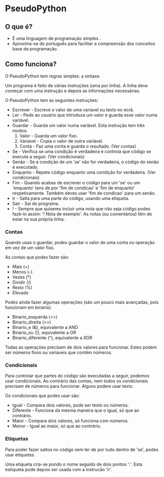 # PseudoPython
## O que é?
- É uma linguagem de programação simples .
- Aproxima-se do português para facilitar a compreensão dos conceitos base da programação.

## Como funciona?
O PseudoPython tem regras simples: a sintaxe.

Um programa é feito de várias instruções (uma por linha).
A linha deve começar com uma instrução e depois as informações necessárias.

O PseudoPython tem as seguintes instruções:

- Escrever - Escreve o valor de uma variavel ou texto no ecrã.
- Ler - Pede ao usuário que introduza um valor e guarda esse valor numa variável.
- Guardar - Guarda um valor numa variável. Esta instrução tem três modos:
  1) Valor - Guarda um valor fixo.
  2) Variavel - Copia o valor de outra variável.
  3) Conta - Faz uma conta e guarda o resultado. (Ver contas)
- Se - Verifica se uma condição é verdadeira e controla que código se executa a seguir. (Ver condicionais)
- Senão - Se a condição de um 'se' não for verdadeira, o código do senão é executado.
- Enquanto - Repete código enquanto uma condição for verdadeira. (Ver condicionais)
- Fim - Quando acabas de escrever o código para um 'se' ou um 'enquanto' tens de por 'fim de condicao' e 'fim de enquanto' respetivamente. Também deves usar 'fim de condicao' para um senão.
- Ir - Salta para uma parte do código, usando uma etiqueta.
- Sair - Sai do programa.
- ! - Sempre que quiseres incluir uma nota que não seja código podes fazê-lo assim: '! Nota de exemplo'. As notas (ou comentários) têm de estar na sua própria linha.

### Contas

Quando usas o guardar, podes guardar o valor de uma conta ou operação em vez de um valor fixo.

As contas que podes fazer são:
- Mais (+)
- Menos (-)
- Vezes (*)
- Dividir (/)
- Resto (%)
- Elevado

Podes ainda fazer algumas operações (são um pouco mais avançadas, pois funcionam em binário):
- Binario_esquerda (<<)
- Binario_direita (>>)
- Binario_e (&), equivalente a AND
- Binario_ou (|), equivalente a OR
- Binario_diferente (^), equivalente a XOR

Todas as operações precisam de dois valores para funcionar. Estes podem ser números fixos ou variaveis que contêm números.

### Condicionais

Para controlar que partes do código são executadas a seguir, podemos usar condicionais.
Ao contrário das contas, nem todos os condicionais precisam de números para funcionar. Alguns podem usar texto.

Os condicionais que podes usar são:
- Igual - Compara dois valores, pode ser texto ou números.
- Diferente - Funciona da mesma maneira que o igual, só que ao contrário.
- Maior - Compara dois valores, só funciona com números.
- Menor - Igual ao maior, só que ao contrário.

### Etiquetas

Para poder fazer saltos no código sem ter de por tudo dentro de 'se', podes usar etiquetas.

Uma etiqueta cria-se pondo o nome seguido de dois pontos ':'. Esta estiqueta pode depois ser usada com a instrucão 'ir'.
